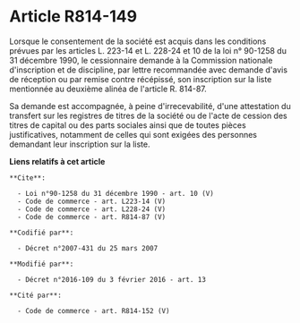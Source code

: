 # Article R814-149

Lorsque le consentement de la société est acquis dans les conditions prévues par les articles L. 223-14 et L. 228-24 et 10 de
la loi n° 90-1258 du 31 décembre 1990, le cessionnaire demande à la Commission nationale d'inscription et de discipline, par
lettre recommandée avec demande d'avis de réception ou par remise contre récépissé, son inscription sur la liste mentionnée
au deuxième alinéa de l'article R. 814-87. 

Sa demande est accompagnée, à peine d'irrecevabilité, d'une attestation du transfert sur les registres de titres de la
société ou de l'acte de cession des titres de capital ou des parts sociales ainsi que de toutes pièces justificatives,
notamment de celles qui sont exigées des personnes demandant leur inscription sur la liste.

**Liens relatifs à cet article**

	**Cite**:

	  - Loi n°90-1258 du 31 décembre 1990 - art. 10 (V)
	  - Code de commerce - art. L223-14 (V)
	  - Code de commerce - art. L228-24 (V)
	  - Code de commerce - art. R814-87 (V)

	**Codifié par**:

	  - Décret n°2007-431 du 25 mars 2007

	**Modifié par**:

	  - Décret n°2016-109 du 3 février 2016 - art. 13

	**Cité par**:

	  - Code de commerce - art. R814-152 (V)
